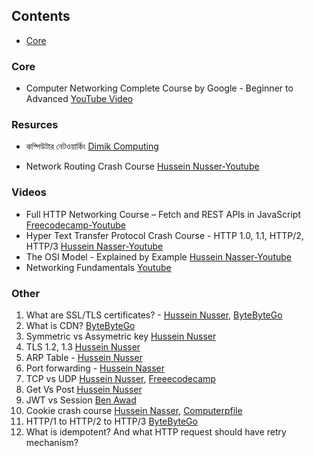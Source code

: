 ## Contents

* [Core](#core)

### Core
* Computer Networking Complete Course by Google - Beginner to Advanced [YouTube Video](https://youtu.be/QKfk7YFILws)


### Resurces
* কম্পিউটার নেটওয়ার্কিং [Dimik Computing](https://dimikcomputing.com/course/computer-networking-01-online-course/)
- Network Routing Crash Course [Hussein Nusser-Youtube](https://youtu.be/iV5fajdpb7c?si=HSUgbDSPb72K0fT1)

### Videos 
- Full HTTP Networking Course – Fetch and REST APIs in JavaScript [Freecodecamp-Youtube](https://youtu.be/2JYT5f2isg4?si=SKyBqMtPtq28jMuK)
- Hyper Text Transfer Protocol Crash Course - HTTP 1.0, 1.1, HTTP/2, HTTP/3 [Hussein Nasser-Youtube](https://youtu.be/0OrmKCB0UrQ?si=McHFRk3z9X9Rht_U)
- The OSI Model - Explained by Example [Hussein Nasser-Youtube](https://youtu.be/7IS7gigunyI?si=whZJsEADCJpYUz40)
- Networking Fundamentals [Youtube](https://youtube.com/playlist?list=PLTk5ZYSbd9Mi_ya5tVFD8NFfU1YZOyml1&si=6MGV6TyLU_7jAyLy)

### Other

1. What are SSL/TLS certificates? - [Hussein Nusser](https://www.youtube.com/watch?v=r1nJT63BFQ0&ab_channel=HusseinNasser), [ByteByteGo](https://www.youtube.com/watch?v=j9QmMEWmcfo&ab_channel=ByteByteGo)
2. What is CDN? [ByteByteGo](https://www.youtube.com/watch?v=RI9np1LWzqw&ab_channel=ByteByteGo)
3. Symmetric vs Assymetric key [Hussein Nusser](https://www.youtube.com/watch?v=Z3FwixsBE94&ab_channel=HusseinNasser)
4. TLS 1.2, 1.3 [Hussein Nusser](https://youtu.be/AlE5X1NlHgg)
5. ARP Table - [Hussein Nusser](https://youtu.be/mqWEWye-8m8)
6. Port forwarding - [Hussein Nasser](https://youtu.be/92b-jjBURkw)
7. TCP vs UDP [Hussein Nusser](https://youtu.be/qqRYkcta6IE), [Freeecodecamp](https://www.freecodecamp.org/news/tcp-vs-udp/)
8. Get Vs Post [Hussein Nusser](https://youtu.be/K8HJ6DN23zI)
9. JWT vs Session [Ben Awad](https://youtu.be/o9hT7v0OLJc)
10. Cookie crash course [Hussein Nasser](https://youtu.be/sovAIX4doOE), [Computerpfile](https://youtu.be/T1QEs3mdJoc)
11. HTTP/1 to HTTP/2 to HTTP/3 [ByteByteGo](https://youtu.be/a-sBfyiXysI)
12. What is idempotent? And what HTTP request should have retry mechanism? 
